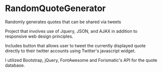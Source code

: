 # RandomQuoteGenerator
Randomly generates quotes that can be shared via tweets



Project that involves use of Jquery, JSON, and AJAX in addition to responsive web design principles.

Includes button that allows user to tweet the currently displayed quote directly to their twitter accounts using Twitter's
javascript widget.

I utilized Bootstrap, jQuery, FontAwesome and Forismatic's API for the quote database.
